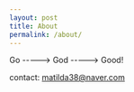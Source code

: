 ```yaml
---
layout: post
title: About
permalink: /about/
---
```


Go -----> God -----> Good!

contact: matilda38@naver.com
